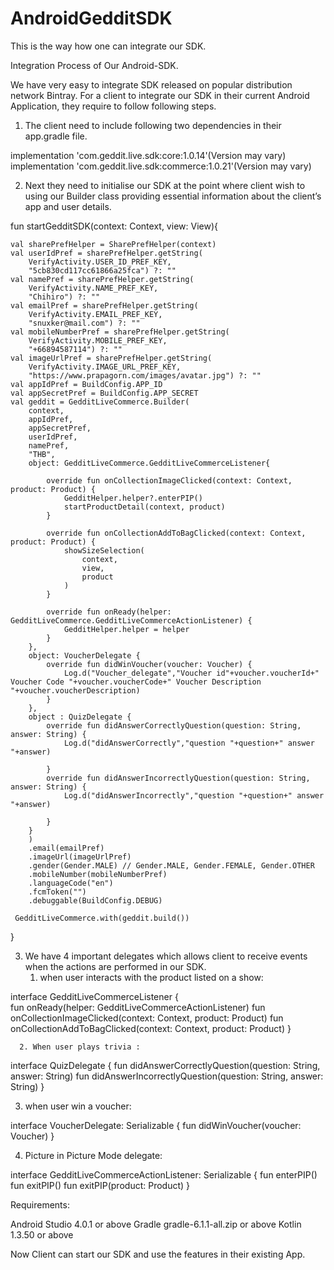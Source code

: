 # AndroidGedditSDK
This is the way how one can integrate our SDK.


Integration Process of Our Android-SDK.

We have very easy to integrate SDK released on popular distribution network Bintray. For a client to integrate our SDK in their current Android Application, they require to follow following steps.
1. The client need to include following two dependencies in their app.gradle file.

implementation 'com.geddit.live.sdk:core:1.0.14'(Version may vary)
implementation 'com.geddit.live.sdk:commerce:1.0.21'(Version may vary)

2. Next they need to initialise our SDK at the point where client wish to using our Builder class providing essential information about the client’s app and user details.

fun startGedditSDK(context: Context, view: View){

    val sharePrefHelper = SharePrefHelper(context)
    val userIdPref = sharePrefHelper.getString(
        VerifyActivity.USER_ID_PREF_KEY,
        "5cb830cd117cc61866a25fca") ?: ""
    val namePref = sharePrefHelper.getString(
        VerifyActivity.NAME_PREF_KEY,
        "Chihiro") ?: ""
    val emailPref = sharePrefHelper.getString(
        VerifyActivity.EMAIL_PREF_KEY,
        "snuxker@mail.com") ?: ""
    val mobileNumberPref = sharePrefHelper.getString(
        VerifyActivity.MOBILE_PREF_KEY,
        "+66894587114") ?: ""
    val imageUrlPref = sharePrefHelper.getString(
        VerifyActivity.IMAGE_URL_PREF_KEY,
        "https://www.prapagorn.com/images/avatar.jpg") ?: ""
    val appIdPref = BuildConfig.APP_ID
    val appSecretPref = BuildConfig.APP_SECRET
    val geddit = GedditLiveCommerce.Builder(
        context,
        appIdPref,
        appSecretPref,
        userIdPref,
        namePref,
        "THB",
        object: GedditLiveCommerce.GedditLiveCommerceListener{

            override fun onCollectionImageClicked(context: Context, product: Product) {
                GedditHelper.helper?.enterPIP()
                startProductDetail(context, product)
            }

            override fun onCollectionAddToBagClicked(context: Context, product: Product) {
                showSizeSelection(
                    context,
                    view,
                    product
                )
            }

            override fun onReady(helper:  GedditLiveCommerce.GedditLiveCommerceActionListener) {
                GedditHelper.helper = helper
            }
        },
        object: VoucherDelegate {
            override fun didWinVoucher(voucher: Voucher) {
                Log.d("Voucher_delegate","Voucher id"+voucher.voucherId+" Voucher Code "+voucher.voucherCode+" Voucher Description "+voucher.voucherDescription)
            }
        },
        object : QuizDelegate {
            override fun didAnswerCorrectlyQuestion(question: String, answer: String) {
                Log.d("didAnswerCorrectly","question "+question+" answer "+answer)

            }
            override fun didAnswerIncorrectlyQuestion(question: String, answer: String) {
                Log.d("didAnswerIncorrectly","question "+question+" answer "+answer)

            }
        }
        )
        .email(emailPref)
        .imageUrl(imageUrlPref)
        .gender(Gender.MALE) // Gender.MALE, Gender.FEMALE, Gender.OTHER
        .mobileNumber(mobileNumberPref)
        .languageCode("en")
        .fcmToken("")
        .debuggable(BuildConfig.DEBUG)

     GedditLiveCommerce.with(geddit.build())
}

3. We have 4 important delegates which allows client to receive events when the actions are performed in our SDK.
      1.  when user interacts with the product listed on a show:
        
  interface GedditLiveCommerceListener {   
    fun onReady(helper: GedditLiveCommerceActionListener)
    fun onCollectionImageClicked(context: Context, product: Product)
    fun onCollectionAddToBagClicked(context: Context, product: Product)
 }
    
   
      2. When user plays trivia :
      
         
interface QuizDelegate {
    fun didAnswerCorrectlyQuestion(question: String, answer: String)
    fun didAnswerIncorrectlyQuestion(question: String, answer: String)
}

     
3. when user win a voucher:


interface VoucherDelegate: Serializable {
    fun didWinVoucher(voucher: Voucher)
}

4. Picture in Picture Mode delegate:


interface GedditLiveCommerceActionListener: Serializable {
    fun enterPIP()
    fun exitPIP()
    fun exitPIP(product: Product)
}

Requirements:


 Android Studio 4.0.1 or above
 Gradle  gradle-6.1.1-all.zip or above
 Kotlin 1.3.50 or above

Now Client can start our SDK and use the features in their existing App.
